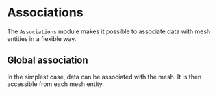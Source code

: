 # Associations

The `Associations` module makes it possible to associate data with mesh entities in a flexible way.

## Global association

In the simplest case, data can be associated with the mesh. It is then accessible from each mesh entity.

```@example

```
